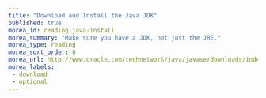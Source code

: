 ```yaml
---
title: "Download and Install the Java JDK"
published: true
morea_id: reading-java-install
morea_summary: "Make sure you have a JDK, not just the JRE."
morea_type: reading
morea_sort_order: 0
morea_url: http://www.oracle.com/technetwork/java/javase/downloads/index.html
morea_labels:
 - download
 - optional
---
```

